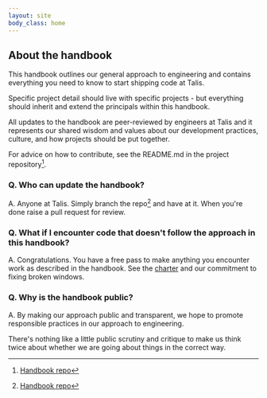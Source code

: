 ```yaml
---
layout: site
body_class: home
---
```


## About the handbook

This handbook outlines our general approach to engineering and contains everything you need to know to start shipping
code at Talis.

Specific project detail should live with specific projects - but everything should inherit and extend the principals
within this handbook.

All updates to the handbook are peer-reviewed by engineers at Talis and it represents our shared wisdom and values about
our development practices, culture, and how projects should be put together.

For advice on how to contribute, see the README.md in the project repository[^1].


### Q. Who can update the handbook?

A. Anyone at Talis. Simply branch the repo[^1] and have at it. When you're done raise a pull request for review.

### Q. What if I encounter code that doesn't follow the approach in this handbook?

A. Congratulations. You have a free pass to make anything you encounter work as described in the handbook. See the
[charter](/topics/charter.html) and our commitment to fixing broken windows.

### Q. Why is the handbook public?

A. By making our approach public and transparent, we hope to promote responsible practices in our approach to
engineering.

There's nothing like a little public scrutiny and critique to make us think twice about whether we are going about
things in the correct way.


[^1]: [Handbook repo](https://github.com/talis/talis.github.io)
